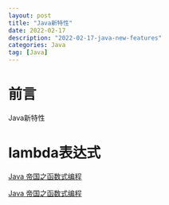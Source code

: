 ```yaml
---
layout: post
title: "Java新特性"
date: 2022-02-17
description: "2022-02-17-java-new-features"
categories: Java
tag: [Java]
---
```


# 前言

Java新特性

# lambda表达式
[Java 帝国之函数式编程](https://mp.weixin.qq.com/s?__biz=MzAxOTc0NzExNg==&mid=2665513149&idx=1&sn=00e563fbd09c9cf9e2ac4283d43cccf1&scene=21#wechat_redirect)
   
[Java 帝国之函数式编程](https://mp.weixin.qq.com/s?__biz=MzAxOTc0NzExNg==&mid=2665513152&idx=1&sn=1398826ca9f9ea2b7c374574302a3838&scene=21#wechat_redirect)
